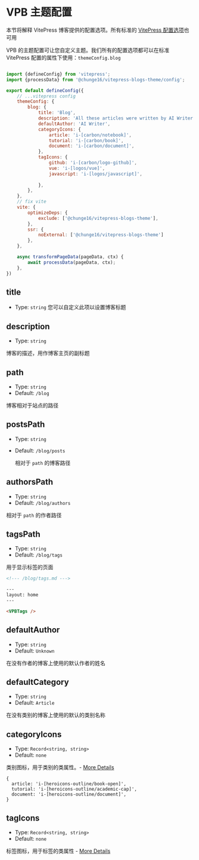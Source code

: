# VPB 主题配置

本节将解释 VitePress 博客提供的配置选项。所有标准的 [VitePress 配置选项](https://vitepress.dev/reference/site-config)也可用

VPB 的主题配置可让您自定义主题。我们所有的配置选项都可以在标准 VitePress 配置的属性下使用：`themeConfig.blog`

```js

import {defineConfig} from 'vitepress';
import {processData} from '@chunge16/vitepress-blogs-theme/config';

export default defineConfig({
    // ...vitepress config
    themeConfig: {
        blog: {
            title: 'Blog',
            description: 'All these articles were written by AI Writer',
            defaultAuthor: 'AI Writer',
            categoryIcons: {
                article: 'i-[carbon/notebook]',
                tutorial: 'i-[carbon/book]',
                document: 'i-[carbon/document]',
            },
            tagIcons: {
                github: 'i-[carbon/logo-github]',
                vue: 'i-[logos/vue]',
                javascript: 'i-[logos/javascript]',
             
            },
        },
    },
    // fix vite 
    vite: {
        optimizeDeps: {
            exclude: ['@chunge16/vitepress-blogs-theme'],
        },
        ssr: {
            noExternal: ['@chunge16/vitepress-blogs-theme']
        },
    },

    async transformPageData(pageData, ctx) {
        await processData(pageData, ctx);
    },
})
```

## title

- Type: `string`
  您可以自定义此项以设置博客标题

## description

- Type: `string`

博客的描述，用作博客主页的副标题

## path

- Type: `string`
- Default: `/blog`

博客相对于站点的路径

## postsPath

- Type: `string`
- Default: `/blog/posts`

  相对于 `path` 的博客路径


## authorsPath

- Type: `string`
- Default: `/blog/authors`

相对于 `path` 的作者路径

## tagsPath

- Type: `string`
- Default: `/blog/tags`

用于显示标签的页面

```md
<!--- /blog/tags.md --->

---
layout: home
---

<VPBTags />


```

## defaultAuthor

- Type: `string`
- Default: `Unknown`

在没有作者的博客上使用的默认作者的姓名

## defaultCategory

- Type: `string`
- Default: `Article`

在没有类别的博客上使用的默认的类别名称

## categoryIcons

- Type: `Record<string, string>`
- Default: `none`

类别图标，用于类别的类属性。- [More Details](./icons)

```
{
  article: 'i-[heroicons-outline/book-open]',
  tutorial: 'i-[heroicons-outline/academic-cap]',
  document: 'i-[heroicons-outline/document]',
}
```

## tagIcons

- Type: `Record<string, string>`
- Default: `none`

标签图标，用于标签的类属性 - [More Details](./icons)
